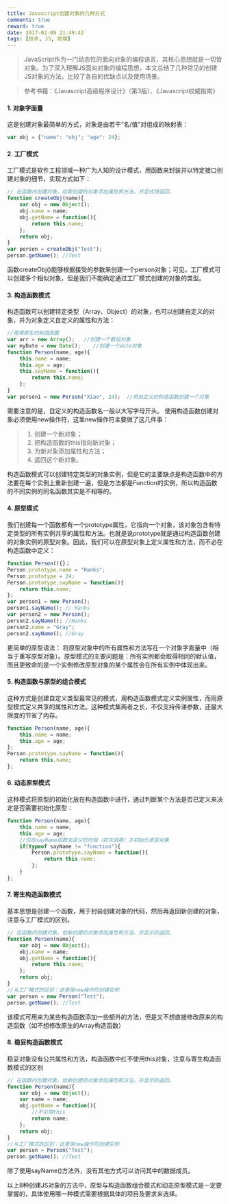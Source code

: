 ```yaml
---
title: Javascript创建对象的几种方式
comments: true
reward: true
date: 2017-02-09 21:49:42
tags: [技术, JS, 前端]
---
```


> JavaScript作为一门动态性的面向对象的编程语言，其核心思想就是一切皆对象。为了深入理解JS面向对象的编程思想，本文总结了几种常见的创建JS对象的方法，比较了各自的优缺点以及使用场景。

> 参考书籍：《Javascript高级程序设计》（第3版）、《Javascript权威指南》

#### 1. 对象字面量
这是创建对象最简单的方式，对象是由若干“名/值”对组成的映射表：
```javascript
var obj = {"name": "obj"; "age": 24};
```
<!-- more -->

#### 2. 工厂模式
工厂模式是软件工程领域一种广为人知的设计模式，用函数来封装并以特定接口创建对象的细节，实现方式如下：
```javascript
// 在函数内创建对象，给新创建的对象添加属性和方法，并显式得返回。
function createObj(name){
    var obj = new Object();
    obj.name = name;
    obj.getName = function(){
        return this.name;
    };
    return obj;
}
var person = createObj("Test");
person.getName(); //Test
```
函数createObj()能够根据接受的参数来创建一个person对象；可见，工厂模式可以创建多个相似对象，但是我们不能确定通过工厂模式创建的对象的类型。

#### 3. 构造函数模式
构造函数可以创建特定类型（Array、Object）的对象，也可以创建自定义的对象，并为对象定义自定义的属性和方法：
```javascript
//使用原生的构造函数
var arr = new Array();   //创建一个数组对象
var myDate = new Date();    //创建一个date对象
function Person(name, age){
    this.name = name;
    this.age = age;
    this.sayName = function(){
        return this.name;
    };
}
var person1 = new Person("Xiao", 24);  //用自定义的构造函数创建一个对象
```
需要注意的是，自定义的构造函数名一般以大写字母开头。 
使用构造函数创建对象必须使用new操作符，这里new操作符主要做了这几件事：
> 1.  创建一个新对象；
> 2.  把构造函数的this指向新对象；
> 3.  为新对象添加属性和方法；
> 4.  返回这个新对象。

构造函数模式可以创建特定类型的对象实例，但是它的主要缺点是构造函数中的方法要在每个实例上重新创建一遍，但是方法都是Function的实例，所以构造函数的不同实例的同名函数其实是不相等的。

#### 4. 原型模式
我们创建每一个函数都有一个prototype属性，它指向一个对象，该对象包含有特定类型的所有实例共享的属性和方法。也就是说prototype就是通过构造函数创建的对象实例的原型对象。因此，我们可以在原型对象上定义属性和方法，而不必在构造函数中定义：
```javascript
function Person(){}；
Person.prototype.name = "Hanks";
Person.prototype = 24;
Person.prototype.sayName = function(){
    return this.name;
};
var person1 = new Person();
person1.sayName(); // Hanks
var person2 = new Person();
person2.sayName(); //Hanks
person2.name = "Gray"; 
person2.sayName(); //Gray
```
更简单的原型语法： 将原型对象中的所有属性和方法写在一个对象字面量中（相当于重写原型对象）。原型模式的主要问题是：所有实例都会取得相同的默认值，而且更致命的是一个实例修改原型对象的某个属性会在所有实例中体现出来。

#### 5. 构造函数与原型的组合模式
这种方式是创建自定义类型最常见的模式，用构造函数模式定义实例属性，而用原型模式定义共享的属性和方法。这种模式集两者之长，不仅支持传递参数，还最大限度的节省了内存。
```javascript
function Person(name, age){
    this.name = name;
    this.age = age;
};
Person.prototype.sayName = function(){
    return this.name;
};
```

#### 6. 动态原型模式
这种模式将原型的初始化放在构造函数中进行，通过判断某个方法是否已定义来决定是否需要初始化原型：
```javascript
function Person(name, age){
    this.name = name;
    this.age = age;
    //仅在sayName函数未定义的时候（初次调用）才初始化原型对象
    if(typeof sayName != "function"){
        Person.prototype.sayName = function(){
            return this.name;
        };
    }
};
```

#### 7. 寄生构造函数模式
基本思想是创建一个函数，用于封装创建对象的代码，然后再返回新创建的对象，注意与工厂模式的区别。
```javascript
// 在函数内创建对象，给新创建的对象添加属性和方法，并显示的返回。
function Person(name){
    var obj = new Object();
    obj.name = name;
    obj.getName = function(){
        return this.name;
    };
    return obj;
}
//与工厂模式的区别：这里用new操作符创建实例
var person = new Person("Test");
person.getName(); //Test
```
该模式可用来为某些构造函数添加一些额外的方法，但是又不想直接修改原来的构造函数（如不想修改原生的Array构造函数）

#### 8. 稳妥构造函数模式
稳妥对象没有公共属性和方法，构造函数中红不使用this对象，注意与寄生构造函数模式的区别
```javascript
// 在函数内创建对象，给新创建的对象添加属性和方法，并显示的返回。
function Person(name){
    var obj = new Object();
    var name = name;
    obj.getName = function(){
        //不引用this
        return name;
    };
    return obj;
}
//与工厂模式的区别：这里用new操作符创建实例
var person = Person("Test");
person.getName(); //Test
```
除了使用sayName()方法外，没有其他方式可以访问其中的数据成员。

以上8种创建JS对象的方法中，原型与构造函数组合模式和动态原型模式是一定要掌握的，具体使用哪一种模式需要根据具体的项目及要求来选择。